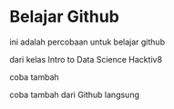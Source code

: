 # Belajar Github

ini adalah percobaan untuk belajar github

dari kelas Intro to Data Science Hacktiv8

coba tambah


coba tambah dari Github langsung
